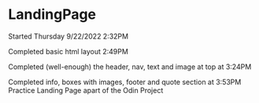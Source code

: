 # LandingPage

Started Thursday 9/22/2022 2:32PM

Completed basic html layout 2:49PM

Completed (well-enough) the header, nav, text and image at top at 3:24PM

Completed info, boxes with images, footer and quote section at 3:53PM
Practice Landing Page apart of the Odin Project